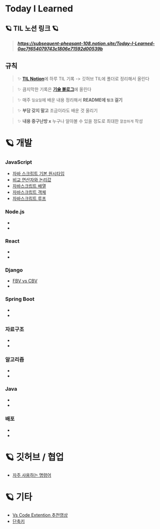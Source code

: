 # Today I Learned
## 🪐 __TIL 노션 링크__ 🪐
>##### https://subsequent-pheasant-108.notion.site/Today-I-Learned-0ac7f654079743c1806e71592d00539b

## 규칙
> ✨ <a href="https://subsequent-pheasant-108.notion.site/Today-I-Learned-0ac7f654079743c1806e71592d00539b">__TIL Notion__</a>에 하루 TIL 기록 -> 깃허브 TIL에 폴더로 정리해서 올린다

> ✨ 큼지막한 기록은 <a href="https://velog.io/@limlion1128">__기술 블로그__</a>에 올린다

> ✨ 매주 `일요일`에 배운 내용 정리해서 **README에 `링크` 걸기**

> ✨ __부담 갖지 말고__ 조금이라도 배운 것 올리기

> ✨ __내용 중구난방 x__ 
> 누구나 알아볼 수 있을 정도로 최대한 `깔끔하게` 작성



# 🪐 개발
### JavaScript
- [자바 스크립트 기본 원시타입](https://github.com/limLion/TIL/blob/main/javascript/%EC%9E%90%EB%B0%94%20%EC%8A%A4%ED%81%AC%EB%A6%BD%ED%8A%B8%20%EA%B8%B0%EB%B3%B8%20%EC%9B%90%EC%8B%9C%ED%83%80%EC%9E%85.md)
- [비교 연산자와 논리값](https://github.com/limLion/TIL/blob/main/javascript/%EB%B9%84%EA%B5%90%EC%97%B0%EC%82%B0%EC%9E%90%EC%99%80%20%EB%85%BC%EB%A6%AC%EA%B0%92.md)
- [자바스크립트 배열](https://github.com/limLion/TIL/blob/main/javascript/%EC%9E%90%EB%B0%94%EC%8A%A4%ED%81%AC%EB%A6%BD%ED%8A%B8%20%EB%B0%B0%EC%97%B4.md)
- [자바스크립트 객체](https://github.com/limLion/TIL/blob/main/javascript/%EC%9E%90%EB%B0%94%EC%8A%A4%ED%81%AC%EB%A6%BD%ED%8A%B8%20%EA%B0%9D%EC%B2%B4.md)
- [자바스크립트 루프](https://github.com/limLion/TIL/blob/main/javascript/%EC%9E%90%EB%B0%94%EC%8A%A4%ED%81%AC%EB%A6%BD%ED%8A%B8%20%EB%A3%A8%ED%94%84.md)
### Node.js
- 
- 
### React
- 
- 
### Django
- [FBV vs CBV](https://github.com/limLion/TIL/blob/main/django/FBV%20vs%20CBV.md)
- 
### Spring Boot
- 
- 
### 자료구조
- 
- 
### 알고리즘
- 
- 
### Java
- 
- 
### 배포
- 
- 

# 🪐 깃허브 / 협업
- [자주 사용하는 명령어](https://github.com/limLion/TIL/blob/main/github/%EC%9E%90%EC%A3%BC%20%EC%82%AC%EC%9A%A9%ED%95%98%EB%8A%94%20%EB%AA%85%EB%A0%B9%EC%96%B4.md)
# 🪐 기타
- [Vs Code Extention 추천영상](https://youtu.be/rH1RTwaAeGc)
- [단축키](https://github.com/limLion/TIL/blob/main/etc/%EB%8B%A8%EC%B6%95%ED%82%A4.md)


